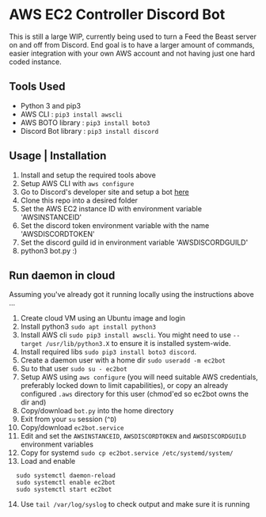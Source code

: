 # AWS EC2 Controller Discord Bot
This is still a large WIP, currently being used to turn a Feed the Beast server on and off from Discord. End goal is to have a larger amount of commands, easier integration with your own AWS account and not having just one hard coded instance.

## Tools Used
* Python 3 and pip3
* AWS CLI : ```pip3 install awscli ```
* AWS BOTO library : ``` pip3 install boto3 ```
* Discord Bot library : ``` pip3 install discord ```

## Usage | Installation
1. Install and setup the required tools above
2. Setup AWS CLI with ``` aws configure ```
3. Go to Discord's developer site and setup a bot [here](https://discordapp.com/developers)
4. Clone this repo into a desired folder
5. Set the AWS EC2 instance ID with environment variable 'AWSINSTANCEID'
6. Set the discord token environment variable with the name 'AWSDISCORDTOKEN'
7. Set the discord guild id in environment variable 'AWSDISCORDGUILD'
8. python3 bot.py :)

## Run daemon in cloud
Assuming you've already got it running locally using the instructions above ...
1. Create cloud VM using an Ubuntu image and login
2. Install python3 ```sudo apt install python3```
3. Install AWS cli ```sudo pip3 install awscli```. You might need to use ```--target /usr/lib/python3.X``` to ensure it is installed system-wide.
4. Install required libs ```sudo pip3 install boto3 discord```. 
5. Create a daemon user with a home dir ```sudo useradd -m ec2bot```
6. Su to that user ```sudo su - ec2bot```
7. Setup AWS using ```aws configure``` (you will need suitable AWS credentials, preferably locked down to limit capabilities), or copy an already configured `.aws` directory for this user (chmod'ed so ec2bot owns the dir and)
8. Copy/download `bot.py` into the home directory
9. Exit from your `su` session (```^D```)
10. Copy/download `ec2bot.service` 
11. Edit and set the `AWSINSTANCEID`, `AWSDISCORDTOKEN` and `AWSDISCORDGUILD` environment variables
12. Copy for systemd ```sudo cp ec2bot.service /etc/systemd/system/```
13. Load and enable 
```
  sudo systemctl daemon-reload 
  sudo systemctl enable ec2bot
  sudo systemctl start ec2bot
```
14. Use `tail /var/log/syslog` to check output and make sure it is running
